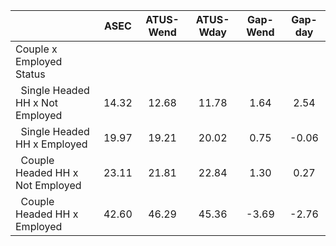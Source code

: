 
|                      |         ASEC |    ATUS-Wend |    ATUS-Wday |     Gap-Wend |      Gap-day |
| -------------------- | :----------: | :----------: | :----------: | :----------: | :----------: |
| Couple x Employed Status |              |              |              |              |              |
| &nbsp;&nbsp;Single Headed HH x Not Employed |        14.32 |        12.68 |        11.78 |         1.64 |         2.54 |
| &nbsp;&nbsp;Single Headed HH x Employed |        19.97 |        19.21 |        20.02 |         0.75 |        -0.06 |
| &nbsp;&nbsp;Couple Headed HH x Not Employed |        23.11 |        21.81 |        22.84 |         1.30 |         0.27 |
| &nbsp;&nbsp;Couple Headed HH x Employed |        42.60 |        46.29 |        45.36 |        -3.69 |        -2.76 |


